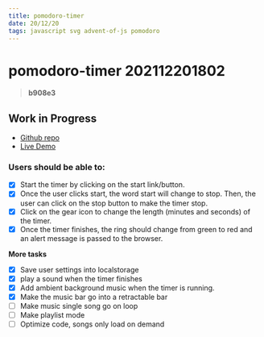 ```yaml
---
title: pomodoro-timer
date: 20/12/20
tags: javascript svg advent-of-js pomodoro
---
```


# **pomodoro-timer** 202112201802 
> **b908e3**

## Work in Progress
- [Github repo](https://github.com/voiceinthedark/pomodoro-timer)
- [Live Demo](https://voiceinthedark.github.io/pomodoro-timer/)

### **Users should be able to:**  

- [x]  Start the timer by clicking on the start link/button.
- [x]  Once the user clicks start, the word start will change to stop. Then, the user can click on the stop button to make the timer stop.
- [x]  Click on the gear icon to change the length (minutes and seconds) of the timer.
- [x]  Once the timer finishes, the ring should change from green to red and an alert message is passed to the browser.

**More tasks**
- [x] Save user settings into localstorage
- [x] play a sound when the timer finishes
- [x] Add ambient background music when the timer is running.
- [x] Make the music bar go into a retractable bar
- [ ] Make music single song go on loop
- [ ] Make playlist mode
- [ ] Optimize code, songs only load on demand